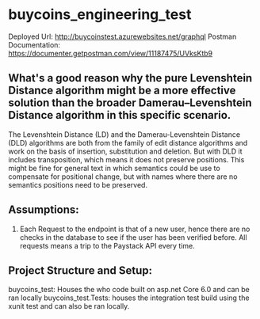 # buycoins_engineering_test

Deployed Url: http://buycoinstest.azurewebsites.net/graphql
Postman Documentation: https://documenter.getpostman.com/view/11187475/UVksKtb9 

## What's a good reason why the pure Levenshtein Distance algorithm might be a more effective solution than the broader Damerau–Levenshtein Distance algorithm in this specific scenario.

The Levenshtein Distance (LD) and the Damerau-Levenshtein Distance (DLD) algorithms are both from the family of edit distance algorithms and work on the basis of insertion, substitution and deletion. But with DLD it includes transposition, which means it does not preserve positions. This might be fine for general text in which semantics could be use to compensate for positional change, but with names where there are no semantics positions need to be preserved. 



## Assumptions: 
1.	Each Request to the endpoint is that of a new user, hence there are no checks in the database to see if the user has been verified before. All requests means a trip to the Paystack API every time.

## Project Structure and Setup: 

buycoins_test: Houses the who code built on asp.net Core 6.0 and can be ran locally 
buycoins_test.Tests: houses the integration test build using the xunit test and can also be ran locally. 

